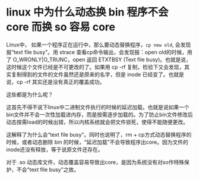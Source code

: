 # linux 中为什么动态换 bin 程序不会 core 而换 so 容易 core

Linux中， 如果一个程序正在运行中，那么要动态替换程序，```cp new old```, 会发现报“text file busy"。用 strace 查看cp命令输出，会发现报：open old的时候，用了 O_WRONLY|O_TRUNC，open 返回 ETXTBSY (Text file busy)。也就是说，这时候这个文件已经是不可更改的了。如果用 cp -rf 复制，检验下又会发现，其实复制得到的文件的文件虽然还是原来的名字，但是 inode 已经变了。也就是说，cp -rf 其实还是没有真正的覆盖成功。

这些都是为什么呢？

这首先不得不说下linux中二进制文件执行的时候的延迟加载。也就是说如果一个bin文件并不会一次性加载进内存，而是按需逐步加载的。为了防止bin文件修改后动态按需load的时候出错，所以内核系统就会把文件锁死，使得不能随便更改。

这解释了为什么会“text file busy”。同时也说明了，rm + cp方式动态替换程序的时候，或者动态删除 bin 的时候，“延迟加载”不会导致程序出core。因为文件的inode还没有释放，等于说原文件还存在。

对于 .so 动态库文件，动态覆盖容易导致出core，是因为系统没有对so作特殊保护，不会"text file busy"之故。
